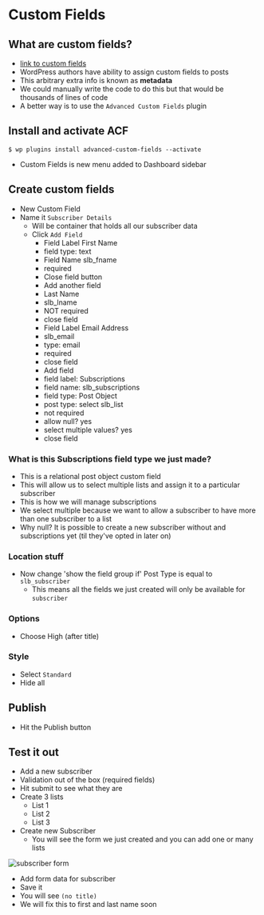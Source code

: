 # Custom Fields
## What are custom fields?
* [link to custom fields](https://codex.wordpress.org/Custom_Fields)
* WordPress authors have ability to assign custom fields to posts
* This arbitrary extra info is known as **metadata**
* We could manually write the code to do this but that would be thousands of lines of code
* A better way is to use the `Advanced Custom Fields` plugin

## Install and activate ACF
`$ wp plugins install advanced-custom-fields --activate`

* Custom Fields is new menu added to Dashboard sidebar

## Create custom fields
* New Custom Field
* Name it `Subscriber Details`
  - Will be container that holds all our subscriber data
  - Click `Add Field`
    + Field Label First Name
    + field type: text
    + Field Name slb_fname
    + required
    + Close field button
    + Add another field
    + Last Name
    + slb_lname
    + NOT required
    + close field
    + Field Label Email Address
    + slb_email
    + type: email
    + required
    + close field
    + Add field
    + field label: Subscriptions
    + field name: slb_subscriptions
    + field type: Post Object
    + post type: select slb_list
    + not required
    + allow null? yes
    + select multiple values? yes
    + close field

### What is this Subscriptions field type we just made?
* This is a relational post object custom field
* This will allow us to select multiple lists and assign it to a particular subscriber
* This is how we will manage subscriptions
* We select multiple because we want to allow a subscriber to have more than one subscriber to a list
* Why null? It is possible to create a new subscriber without and subscriptions yet (til they've opted in later on)

### Location stuff
* Now change 'show the field group if' Post Type is equal to `slb_subscriber`
  - This means all the fields we just created will only be available for `subscriber`

### Options
* Choose High (after title)

### Style
* Select `Standard`
* Hide all

## Publish
* Hit the Publish button

## Test it out
* Add a new subscriber
* Validation out of the box (required fields)
* Hit submit to see what they are
* Create 3 lists
  - List 1
  - List 2
  - List 3
* Create new Subscriber
  - You will see the form we just created and you can add one or many lists

![subscriber form](https://i.imgur.com/cqLb1n9.png)

* Add form data for subscriber
* Save it
* You will see `(no title)`
* We will fix this to first and last name soon
